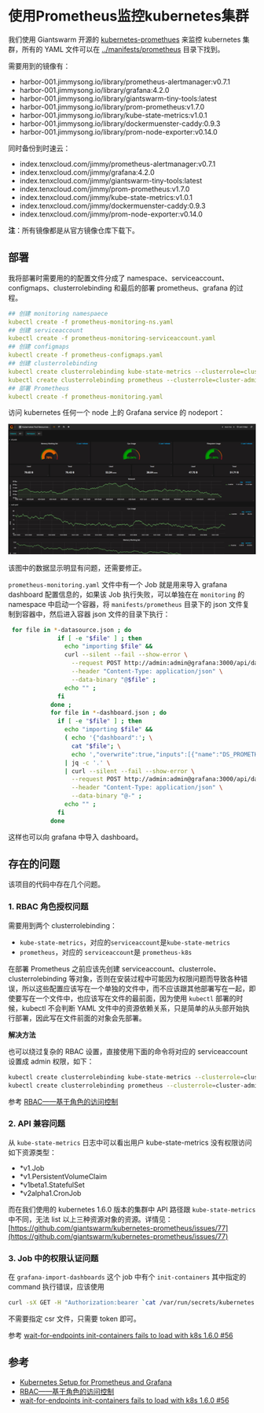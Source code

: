 # 使用Prometheus监控kubernetes集群

我们使用 Giantswarm 开源的 [kubernetes-promethues](https://github.com/giantswarm/kubernetes-prometheus) 来监控 kubernetes 集群，所有的 YAML 文件可以在 [../manifests/prometheus](https://github.com/rootsongjc/kubernetes-handbook/blob/master/manifests/prometheus) 目录下找到。

需要用到的镜像有：

* harbor-001.jimmysong.io/library/prometheus-alertmanager:v0.7.1
* harbor-001.jimmysong.io/library/grafana:4.2.0
* harbor-001.jimmysong.io/library/giantswarm-tiny-tools:latest
* harbor-001.jimmysong.io/library/prom-prometheus:v1.7.0
* harbor-001.jimmysong.io/library/kube-state-metrics:v1.0.1
* harbor-001.jimmysong.io/library/dockermuenster-caddy:0.9.3
* harbor-001.jimmysong.io/library/prom-node-exporter:v0.14.0

同时备份到时速云：

* index.tenxcloud.com/jimmy/prometheus-alertmanager:v0.7.1
* index.tenxcloud.com/jimmy/grafana:4.2.0
* index.tenxcloud.com/jimmy/giantswarm-tiny-tools:latest
* index.tenxcloud.com/jimmy/prom-prometheus:v1.7.0
* index.tenxcloud.com/jimmy/kube-state-metrics:v1.0.1
* index.tenxcloud.com/jimmy/dockermuenster-caddy:0.9.3
* index.tenxcloud.com/jimmy/prom-node-exporter:v0.14.0

**注**：所有镜像都是从官方镜像仓库下载下。

## 部署

我将部署时需要用的的配置文件分成了 namespace、serviceaccount、configmaps、clusterrolebinding 和最后的部署 prometheus、grafana 的过程。

```yaml
## 创建 monitoring namespaece
kubectl create -f prometheus-monitoring-ns.yaml
## 创建 serviceaccount
kubectl create -f prometheus-monitoring-serviceaccount.yaml
## 创建 configmaps
kubectl create -f prometheus-configmaps.yaml
## 创建 clusterrolebinding
kubectl create clusterrolebinding kube-state-metrics --clusterrole=cluster-admin --serviceaccount=monitoring:kube-state-metrics
kubectl create clusterrolebinding prometheus --clusterrole=cluster-admin --serviceaccount=monitoring:prometheus
## 部署 Prometheus
kubectl create -f prometheus-monitoring.yaml
```

访问 kubernetes 任何一个 node 上的 Grafana service 的 nodeport：

![Grafana&#x9875;&#x9762;](../../../.gitbook/assets/kubernetes-prometheus-monitoring.jpg)

该图中的数据显示明显有问题，还需要修正。

`prometheus-monitoring.yaml` 文件中有一个 Job 就是用来导入 grafana dashboard 配置信息的，如果该 Job 执行失败，可以单独在在 `monitoring` 的 namespace 中启动一个容器，将 `manifests/prometheus` 目录下的 json 文件复制到容器中，然后进入容器 json 文件的目录下执行：

```bash
 for file in *-datasource.json ; do
              if [ -e "$file" ] ; then
                echo "importing $file" &&
                curl --silent --fail --show-error \
                  --request POST http://admin:admin@grafana:3000/api/datasources \
                  --header "Content-Type: application/json" \
                  --data-binary "@$file" ;
                echo "" ;
              fi
            done ;
            for file in *-dashboard.json ; do
              if [ -e "$file" ] ; then
                echo "importing $file" &&
                ( echo '{"dashboard":'; \
                  cat "$file"; \
                  echo ',"overwrite":true,"inputs":[{"name":"DS_PROMETHEUS","type":"datasource","pluginId":"prometheus","value":"prometheus"}]}' ) \
                | jq -c '.' \
                | curl --silent --fail --show-error \
                  --request POST http://admin:admin@grafana:3000/api/dashboards/import \
                  --header "Content-Type: application/json" \
                  --data-binary "@-" ;
                echo "" ;
              fi
            done
```

这样也可以向 grafana 中导入 dashboard。

## 存在的问题

该项目的代码中存在几个问题。

### 1. RBAC 角色授权问题

需要用到两个 clusterrolebinding：

* `kube-state-metrics`，对应的`serviceaccount`是`kube-state-metrics`
* `prometheus`，对应的 `serviceaccount`是 `prometheus-k8s`

在部署 Prometheus 之前应该先创建 serviceaccount、clusterrole、clusterrolebinding 等对象，否则在安装过程中可能因为权限问题而导致各种错误，所以这些配置应该写在一个单独的文件中，而不应该跟其他部署写在一起，即使要写在一个文件中，也应该写在文件的最前面，因为使用 `kubectl` 部署的时候，kubectl 不会判断 YAML 文件中的资源依赖关系，只是简单的从头部开始执行部署，因此写在文件前面的对象会先部署。

**解决方法**

也可以绕过复杂的 RBAC 设置，直接使用下面的命令将对应的 serviceaccount 设置成 admin 权限，如下：

```bash
kubectl create clusterrolebinding kube-state-metrics --clusterrole=cluster-admin --serviceaccount=monitoring:kube-state-metrics
kubectl create clusterrolebinding prometheus --clusterrole=cluster-admin --serviceaccount=monitoring:prometheus
```

参考 [RBAC——基于角色的访问控制](https://github.com/xingwang-guo/kubernetes-handbook/tree/44d2fb7c29b201a42c58332c836221c1b9537d89/guide/rbac.md)

### 2. API 兼容问题

从 `kube-state-metrics` 日志中可以看出用户 kube-state-metrics 没有权限访问如下资源类型：

* \*v1.Job
* \*v1.PersistentVolumeClaim
* \*v1beta1.StatefulSet
* \*v2alpha1.CronJob

而在我们使用的 kubernetes 1.6.0 版本的集群中 API 路径跟 `kube-state-metrics` 中不同，无法 list 以上三种资源对象的资源。详情见：[https://github.com/giantswarm/kubernetes-prometheus/issues/77](https://github.com/giantswarm/kubernetes-prometheus/issues/77)

### 3. Job 中的权限认证问题

在 `grafana-import-dashboards` 这个 job 中有个 `init-containers` 其中指定的 command 执行错误，应该使用

```bash
curl -sX GET -H "Authorization:bearer `cat /var/run/secrets/kubernetes.io/serviceaccount/token`" -k https://kubernetes.default/api/v1/namespaces/monitoring/endpoints/grafana
```

不需要指定 csr 文件，只需要 token 即可。

参考 [wait-for-endpoints init-containers fails to load with k8s 1.6.0 \#56](https://github.com/giantswarm/kubernetes-prometheus/issues/56)

## 参考

* [Kubernetes Setup for Prometheus and Grafana](https://github.com/giantswarm/kubernetes-prometheus)
* [RBAC——基于角色的访问控制](https://github.com/xingwang-guo/kubernetes-handbook/tree/44d2fb7c29b201a42c58332c836221c1b9537d89/guide/rbac.md)
* [wait-for-endpoints init-containers fails to load with k8s 1.6.0 \#56](https://github.com/giantswarm/kubernetes-prometheus/issues/56)


